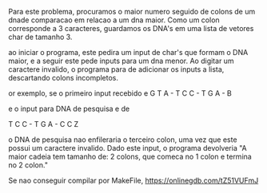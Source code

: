 Para este problema, procuramos o maior numero seguido de colons de um dnade
comparacao em relacao a um dna maior. Como um colon corresponde a 3 caracteres,
guardamos os DNA's em uma lista de vetores char de tamanho 3. 

ao iniciar o programa, este pedira um input de char's que formam o DNA maior, e 
a seguir este pede inputs para um dna menor. Ao digitar um caractere invalido, o
programa para de adicionar os inputs a lista, descartando colons incompletos.

or exemplo, se o primeiro input recebido e
G T A - T C C - T G A - B

e o input para DNA de pesquisa e de 

T C C - T G A - C C Z

o DNA de pesquisa nao enfileraria o terceiro colon, uma vez que este possui um 
caractere invalido. Dado este input, o programa devolveria "A maior cadeia tem 
tamanho de: 2 colons, que comeca no 1 colon e termina no 2 colon."

Se nao conseguir compilar por MakeFile, https://onlinegdb.com/tZ51VUFmJ